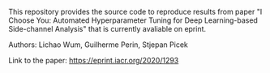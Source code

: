 This repository provides the source code to reproduce results from paper "I Choose You: Automated Hyperparameter Tuning for Deep Learning-based Side-channel Analysis" that is currently avaliable on eprint.

Authors: Lichao Wum, Guilherme Perin, Stjepan Picek

Link to the paper: https://eprint.iacr.org/2020/1293
